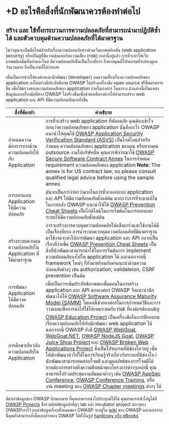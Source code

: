 # +D อะไรคือสิ่งที่นักพัฒนาควรต้องทำต่อไป

## สร้าง และ ใช้ทั้งกระบวนการความปลอดภัยที่สามารถนำมาปฏิบัติซ้ำได้ และตัวควบคุมด้านความปลอดภัยที่ได้มาตรฐาน

ไม่ว่าคุณจะเป็นมือใหม่สำหรับเรื่องความปลอดภัยทางด้านเว็บแอพพลิเคชัน (web application security) หรือเป็นผู้ที่มีความคุ้นเคยกับความเสี่ยง (risk) เหล่านี้อยู่แล้ว การที่จะทำให้เว็บแอพพลิเคชันทั้งเก่าและใหม่ มีความปลอดภัยนั้นเป็นเรื่องที่ยาก ยิ่งหากคุณมีโปรแกรมที่จะต้องดูแลจำนวนมาก ยิ่งเป็นงานที่ไม่ง่ายเลย

เพื่อเป็นการช่วยให้องค์กรและนักพัฒนา (developer) ลดความเสี่ยงเรื่องความปลอดภัยของ application ลงได้อย่างมีประสิทธิภาพ OWASP ได้สร้างเครื่องมือ open source ฟรีขึ้นมาหลายชิ้น เพื่อใช้ตรวจสอบความปลอดภัยของ application ภายในองค์กร  ในตาราง ด้านล่างนี้เป็นแหล่งข้อมูลและเครื่องมือที่ทาง OWASP ได้สร้างขึ้นเพื่อช่วยเหลือองค์กรให้สามารถสร้าง web application และ  API  ที่มีความปลอดภัยมากยิ่งขึ้น

| สิ่งที่ต้องทำ | คำอธิบาย |
| --- | --- |
| กำหนดความต้องการทางด้านความปลอดภัยให้กับ Application | การที่จะสร้าง web application ที่ปลอดภัย คุณต้องเข้าใจก่อนว่าความปลอดภัยของ application นั้นคืออะไร OWASP แนะนำให้คุณใช้ [OWASP Application Security Verification Standard (ASVS)](https://www.owasp.org/index.php/ASVS) เป็นไกด์ไลน์สำหรับกำหนด ความปลอดภัยของ application ของคุณ หรือหากคุณ outsource งานให้บริษัทอื่น คุณควรพิจารณาใช้ [OWASP Secure Software Contract Annex](https://www.owasp.org/index.php/OWASP_Secure_Software_Contract_Annex) ในการกำหนด requirement ความปลอดภัยของ application **Note**: The annex is for US contract law, so please consult qualified legal advice before using the sample annex. |
| การออกแบบ Application ให้มีความปลอดภัย | มันจะเป็นการง่ายกว่ามากในการที่จะออกแบบ application และ API ให้มีความปลอดภัยตั้งแต่ต้น มากกว่าการที่จะมาแก้ไขในภายหลัง OWASP แนะนำให้ใช้ [OWASP Prevention Cheat Sheets](https://www.owasp.org/index.php/OWASP_Cheat_Sheet_Series) เป็นไกด์ไลน์ในการเริ่มต้นในการออกแบบระบบให้มีความปลอดภัยตั้งแต่ต้น | 
| สร้างระบบควบคุมความปลอดภัยใน Application ที่ได้มาตราฐาน | การจะสร้างการควบคุมความปลอดภัยให้แข็งแกร่งและใช้งานได้ดีเป็นเรื่องที่ยาก การนำระบบควบคุมความปลอดภัยที่มีมาตราฐานมาใช้งานจะทำให้การพัฒนา application และ API กลายเป็นเรื่องที่ง่ายขึ้น [OWASP Prevention Cheat Sheets](https://www.owasp.org/index.php/OWASP_Cheat_Sheet_Series) เป็นสิ่งที่นักพัฒนาสามารถนำใช้ในการเริ่มต้นการ implement ความปลอดภัยลงไปใน application ได้ และนอกจากนี้ framework ใหม่ๆ ก็ยังมาพร้อมกับคำแนะนำด้านความปลอดภัยต่างๆ เช่น authorization, validateion, CSRF prevention เป็นต้น |
| การพัฒนา Application ให้มีความปลอดภัย | เพื่อเป็นการเพิ่มประสิทธิภาพของขั้นตอนในการสร้าง application และ API ขององค์กร OWASP จึงแนะนำนักพัฒนาให้ใช้  [OWASP Software Assurance Maturity Model (SAMM)](https://www.owasp.org/index.php/OWASP_SAMM_Project)  โมเดลนี้ช่วยองค์กรในการกำหนดวิธีและการวางแผนเพื่อการนำไปใช้ให้เหมาะสมกับ risk ที่องค์กรต้องเผชิญ |
| การศึกษาเกี่ยวกับความปลอดภัยใน Application | [OWASP Education Project](https://www.owasp.org/index.php/Category:OWASP_Education_Project) เป็นเครื่องมือในการฝึกอบรมเรื่องความปลอดภัยให้กับนักพัฒนา web application ได้ นอกจากนี้ OWASP ยังมี [OWASP WebGoat](https://www.owasp.org/index.php/WebGoat), [WebGoat.NET](https://www.owasp.org/index.php/Category:OWASP_WebGoat.NET),  [OWASP NodeJS Goat](https://www.owasp.org/index.php/OWASP_Node_js_Goat_Project), [OWASP Juice Shop Project](https://www.owasp.org/index.php/OWASP_Juice_Shop_Project) และ [OWASP Broken Web Applications Project](https://www.owasp.org/index.php/OWASP_Broken_Web_Applications_Project) ซึ่งเป็นโปรแกรมที่มีช่องโหว่อยู่ เพื่อให้นักพัฒนานำไปใช้ในการเรียนรู้จริงเกี่ยวกับระบบที่มีช่องโหว่ นักพัฒนาสามารถทดสอบโจมตี และดูผลลัพธ์ของการโจมตีได้ หากต้องการทราบถึงความคืบหน้าของโครงการต่างๆเหล่านี้ คุณสามารถไปร่วมประชุมงานสัมมนาต่างๆ เช่น [OWASP AppSec Conference](https://www.owasp.org/index.php/Category:OWASP_AppSec_Conference), [OWASP Conference Training](https://www.owasp.org/index.php/Category:OWASP_AppSec_Conference), หรืองาน meeting ของ [OWASP Chapter meetings](https://www.owasp.org/index.php/Category:OWASP_Chapter) ต่างๆ ได้ |

มีแหล่งข้อมูลของ OWASP อีกมากมาย ที่คุณสามารถนำไปประยุกต์ใช้ได้ คุณสามารถเข้าไปดูได้ที่ [OWASP Projects](https://www.owasp.org/index.php/Projects) ซึ่งรวมลิสต์ข้อมูลสำคัญๆ lab และ incubator project ต่างๆของ OWASPเอาไว้ แหล่งข้อมูลเกือบทั้งหมดของ OWASP จะอยู่ใน [wiki](https://www.owasp.org/) ของ OWASP และนอกจากนี้คุณยังสามารถสั่งซื้อเอกสารของ OWASP ได้ทั้งในรูป [hardcopy หรือ eBooks](https://stores.lulu.com/owasp)
